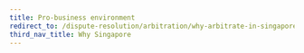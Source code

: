 ```yaml
---
title: Pro-business environment
redirect_to: /dispute-resolution/arbitration/why-arbitrate-in-singapore/
third_nav_title: Why Singapore
---
```

